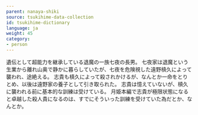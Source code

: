 ```yaml
---
parent: nanaya-shiki
source: tsukihime-data-collection
id: tsukihime-dictionary
language: ja
weight: 45
category:
- person
---
```


遺伝として超能力を継承している退魔の一族七夜の長男。
七夜家は退魔という生業から離れ山奥で静かに暮らしていたが、七夜を危険視した遠野槙久によって襲われ、途絶える。
志貴も槙久によって殺されかけるが、なんとか一命をとりとめ、以後は遠野家の養子として引き取られた。
志貴は憶えていないが、槙久に襲われる前に基本的な訓練は受けている。
月姫本編で志貴が極限状態になると卓越した殺人貴になるのは、すでにそういった訓練を受けていた為だとか、なんとか。
